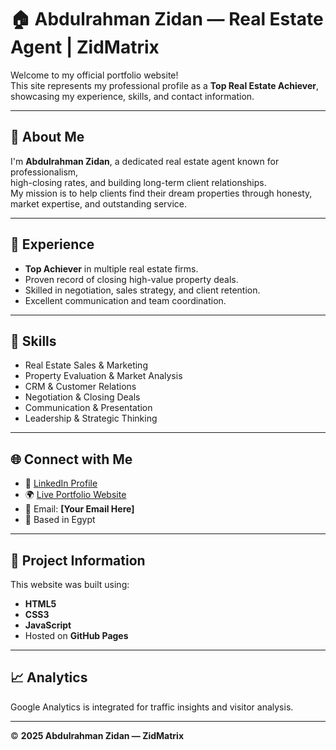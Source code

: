 # 🏠 Abdulrahman Zidan — Real Estate Agent | ZidMatrix

Welcome to my official portfolio website!  
This site represents my professional profile as a **Top Real Estate Achiever**,  
showcasing my experience, skills, and contact information.

---

## 🌟 About Me
I'm **Abdulrahman Zidan**, a dedicated real estate agent known for professionalism,  
high-closing rates, and building long-term client relationships.  
My mission is to help clients find their dream properties through honesty,  
market expertise, and outstanding service.

---

## 💼 Experience
- **Top Achiever** in multiple real estate firms.  
- Proven record of closing high-value property deals.  
- Skilled in negotiation, sales strategy, and client retention.  
- Excellent communication and team coordination.

---

## 🧠 Skills
- Real Estate Sales & Marketing  
- Property Evaluation & Market Analysis  
- CRM & Customer Relations  
- Negotiation & Closing Deals  
- Communication & Presentation  
- Leadership & Strategic Thinking  

---

## 🌐 Connect with Me
- 💼 [LinkedIn Profile](https://www.linkedin.com/in/abdulrahmanzidan/)
- 🌍 [Live Portfolio Website](https://zidmatrex.github.io/My-Website/)
- 📧 Email: **[Your Email Here]**
- 📍 Based in Egypt

---

## 📂 Project Information
This website was built using:
- **HTML5**
- **CSS3**
- **JavaScript**
- Hosted on **GitHub Pages**

---

## 📈 Analytics
Google Analytics is integrated for traffic insights and visitor analysis.

---

© **2025 Abdulrahman Zidan — ZidMatrix**

